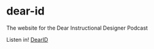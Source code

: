# dear-id
The website for the Dear Instructional Designer Podcast

Listen in! [DearID](http://dearinstructionaldesigner.com/)
